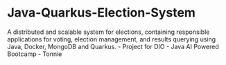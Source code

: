 # Java-Quarkus-Election-System
A distributed and scalable system for elections, containing responsible applications for voting, election management, and results querying using Java, Docker, MongoDB and Quarkus. - Project for DIO - Java AI Powered Bootcamp - Tonnie
